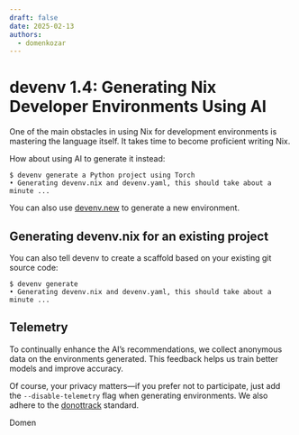 ```yaml
---
draft: false
date: 2025-02-13
authors:
  - domenkozar
---
```


# devenv 1.4: Generating Nix Developer Environments Using AI

One of the main obstacles in using Nix for development environments is mastering the language itself.
It takes time to become proficient writing Nix.

How about using AI to generate it instead:

```
$ devenv generate a Python project using Torch
• Generating devenv.nix and devenv.yaml, this should take about a minute ...
```

You can also use [devenv.new](http://devenv.new) to generate a new environment.

## Generating devenv.nix for an existing project

You can also tell devenv to create a scaffold based on your existing git source code:

```
$ devenv generate
• Generating devenv.nix and devenv.yaml, this should take about a minute ...
```

## Telemetry

To continually enhance the AI’s recommendations, we collect anonymous data on the environments generated. This feedback helps us train better models and improve accuracy.

Of course, your privacy matters—if you prefer not to participate, just add the `--disable-telemetry` flag when generating environments.
We also adhere to the [donottrack](https://consoledonottrack.com/) standard.

Domen
